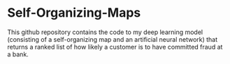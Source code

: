 # Self-Organizing-Maps
This github repository contains the code to my deep learning model (consisting of a self-organizing map and an artificial neural network) that returns a ranked list of how likely a customer is to have committed fraud at a bank.  
